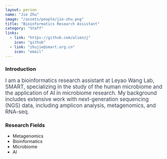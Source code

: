 ```yaml
---
layout: person
name: "Jie Zhu"
image: "/assets/people/jie-zhu.png"
title: "Bioinformatics Research Assistant"
category: "Staff"
links:
  - link: "https://github.com/alienzj"
    icon: "github"
  - link: "zhujie@smart.org.cn"
    icon: "email"
---
```



### Introduction

<div style="font-size: 1.05rem; color: #374151; margin-bottom: 1rem;">
I am a bioinformatics research assistant at Leyao Wang Lab, SMART, specializing in the study of the human microbiome and the application of AI in microbiome research. My background includes extensive work with next-generation sequencing (NGS) data, including amplicon analysis, metagenomics, and RNA-seq.
</div>

### Research Fields

<ul>
  <li>Metagenomics</li>
  <li>Bioinformatics</li>
  <li>Microbiome</li>
  <li>AI</li>
</ul>